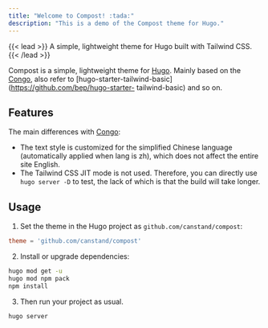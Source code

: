 ```yaml
---
title: "Welcome to Compost! :tada:"
description: "This is a demo of the Compost theme for Hugo."
---
```


{{< lead >}}
A simple, lightweight theme for Hugo built with Tailwind CSS.
{{< /lead >}}

Compost is a simple, lightweight theme for [Hugo](https://gohugo.io). Mainly based on the [Congo](https://github.com/jpanther/congo), also refer to [hugo-starter-tailwind-basic](https://github.com/bep/hugo-starter- tailwind-basic) and so on. 

## Features
The main differences with [Congo](https://github.com/jpanther/congo):
- The text style is customized for the simplified Chinese language (automatically applied when lang is zh), which does not affect the entire site English.
- The Tailwind CSS JIT mode is not used. Therefore, you can directly use `hugo server -D` to test, the lack of which is that the build will take longer. 

## Usage

1. Set the theme in the Hugo project as `github.com/canstand/compost`:
```toml
theme = 'github.com/canstand/compost'
```

2. Install or upgrade dependencies:
```bash
hugo mod get -u
hugo mod npm pack
npm install
```

3. Then run your project as usual.
```bash
hugo server
```
